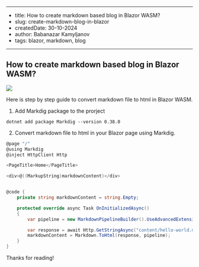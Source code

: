 ﻿---
- title: How to create markdown based blog in Blazor WASM?
- slug: create-markdown-blog-in-blazor
- createdDate: 30-10-2024
- author: Babanazar Kamyljanov
- tags: blazor, markdown, blog
---

## How to create markdown based blog in Blazor WASM?

![](./images/blazor-webassembly.png)

Here is step by step guide to convert markdown file to html in Blazor WASM.

1. Add Markdig package to the prorject

`dotnet add package Markdig --version 0.38.0`

2. Convert markdown file to html in your Blazor page using Markdig.

```csharp
@page "/"
@using Markdig
@inject HttpClient Http

<PageTitle>Home</PageTitle>

<div>@((MarkupString)markdownContent)</div>


@code {
    private string markdownContent = string.Empty;

    protected override async Task OnInitializedAsync()
    {
        var pipeline = new MarkdownPipelineBuilder().UseAdvancedExtensions().Build();

        var response = await Http.GetStringAsync("content/hello-world.md");
        markdownContent = Markdown.ToHtml(response, pipeline);
    }
}
```

Thanks for reading!